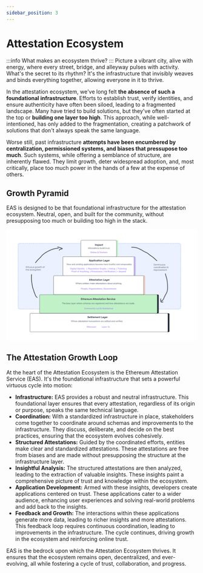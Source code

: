 ```yaml
---
sidebar_position: 3
---
```


# Attestation Ecosystem
:::info What makes an ecosystem thrive?
:::
Picture a vibrant city, alive with energy, where every street, bridge, and alleyway pulses with activity. What's the secret to its rhythm? It's the infrastructure that invisibly weaves and binds everything together, allowing everyone in it to thrive.

In the attestation ecosystem, we've long felt **the absence of such a foundational infrastructure**. Efforts to establish trust, verify identities, and ensure authenticity have often been siloed, leading to a fragmented landscape. Many have tried to build solutions, but they've often started at the top or **building one layer too high**. This approach, while well-intentioned, has only added to the fragmentation, creating a patchwork of solutions that don't always speak the same language.

Worse still, past infrastructure **attempts have been encumbered by centralization, permissioned systems, and biases that pressupose too much**. Such systems, while offering a semblance of structure, are inherently flawed. They limit growth, deter widespread adoption, and, most critically, place too much power in the hands of a few at the expense of others.

## Growth Pyramid
EAS is designed to be that foundational infrastructure for the attestation ecosystem. Neutral, open, and built for the community, without presupposing too much or building too high in the stack.

![Attestation Ecosystem Pyramid](./img/ecosystem-pryamid.png)

## The Attestation Growth Loop
At the heart of the Attestation Ecosystem is the Ethereum Attestation Service (EAS). It's the foundational infrastructure that sets a powerful virtuous cycle into motion:

- **Infrastructure:** EAS provides a robust and neutral infrastructure. This foundational layer ensures that every attestation, regardless of its origin or purpose, speaks the same technical language.
- **Coordination:** With a standardized infrastructure in place, stakeholders come together to coordinate around schemas and improvements to the infrastructure. They discuss, deliberate, and decide on the best practices, ensuring that the ecosystem evolves cohesively.
- **Structured Attestations:** Guided by the coordinated efforts, entities make clear and standardized attestations. These attestations are free from biases and are made without presupposing the structure at the infrastructure layer.
- **Insightful Analysis:** The structured attestations are then analyzed, leading to the extraction of valuable insights. These insights paint a comprehensive picture of trust and knowledge within the ecosystem.
- **Application Development:** Armed with these insights, developers create applications centered on trust. These applications cater to a wider audience, enhancing user experiences and solving real-world problems and add back to the insights.
- **Feedback and Growth:** The interactions within these applications generate more data, leading to richer insights and more attestations. This feedback loop requires continuous coordination, leading to improvements in the infrastructure. The cycle continues, driving growth in the ecosystem and reinforcing online trust.

EAS is the bedrock upon which the Attestation Ecosystem thrives. It ensures that the ecosystem remains open, decentralized, and ever-evolving, all while fostering a cycle of trust, collaboration, and progress.
